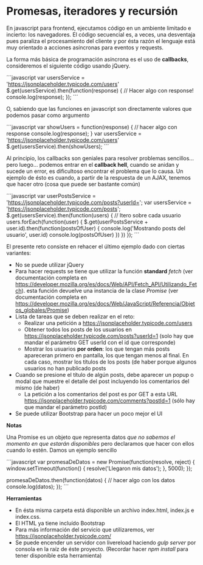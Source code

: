 

# Promesas, iteradores y recursión

En javascript para frontend, ejecutamos código en un ambiente limitado e incierto: los navegadores. El código secuencial es, a veces, una desventaja pues
paraliza el procesamiento del cliente y por ésta razón el lenguaje está muy orientado a acciones asíncronas para eventos y requests.

La forma más básica de programación asíncrona es el uso de **callbacks**, consideremos el siguiente código usando jQuery.

´´´javascript
var usersService = 'https://jsonplaceholder.typicode.com/users'
$.get(usersService).then(function(response) {
    // Hacer algo con response!
    console.log(response);
});
´´´

O, sabiendo que las funciones en javascript son directamente valores que podemos pasar como argumento

´´´javascript
var showUsers = function(response) {
    // hacer algo con response
    console.log(response);
}
var usersService = 'https://jsonplaceholder.typicode.com/users'
$.get(usersService).then(showUsers);
´´´

Al principio, los callbacks son geniales para resolver problemas sencillos... pero luego... podemos entrar en el **callback hell**, cuando se anidan y sucede un error,
es dificultoso encontrar el problema que lo causa. Un ejemplo de ésto es cuando, a partir de la respuesta de un AJAX, tenemos que hacer otro (cosa que puede ser bastante común)

´´´javascript
var userPostsService = 'https://jsonplaceholder.typicode.com/posts?userId=';
var usersService = 'https://jsonplaceholder.typicode.com/posts';
$.get(usersService).then(function(users) {
    // Itero sobre cada usuario
    users.forEach(function(user) {
        $.get(userPostsService + user.id).then(function(postsOfUser) {
            console.log('Mostrando posts del usuario', user.id)
            console.log(postsOfUser)
        })
    })
});
´´´


El presente reto consiste en rehacer el último ejemplo dado con ciertas variantes:

* No se puede utilizar jQuery
* Para hacer requests se tiene que utilizar la función **standard** *fetch* (ver documentación completa en https://developer.mozilla.org/es/docs/Web/API/Fetch_API/Utilizando_Fetch). 
esta función devuelve una instancia de la clase *Promise* (ver documentación completa en https://developer.mozilla.org/es/docs/Web/JavaScript/Referencia/Objetos_globales/Promise)
* Lista de tareas que se deben realizar en el reto:
    * Realizar una petición a https://jsonplaceholder.typicode.com/users
    * Obtener todos los posts de los usuarios en https://jsonplaceholder.typicode.com/posts?userId=1 (solo hay que mandar el parámetro GET userId con el id que corresponde)
    * Mostrar los usuarios **por orden**: los que tengan más posts apareceran primero en pantalla, los que tengan menos al final. En cada caso, mostrar los títulos de los posts (de haber
    porque algunos usuarios no han publicado posts
* Cuando se presione el título de algún posts, debe aparecer un popup o modal que muestre el detalle del post incluyendo los comentarios del mismo (de haber)
    * La petición a los comentarios del post es por GET a esta URL https://jsonplaceholder.typicode.com/comments?postId=1 (sólo hay que mandar el parámetro postId)
* Se puede utilizar Bootstrap para hacer un poco mejor el UI

**Notas**

Una Promise es un objeto que representa datos *que no sabemos el momento en que estarán disponibles* pero declaramos que hacer con ellos cuando lo estén. Damos un ejemplo sencillo 

´´´javascript
var promesaDeDatos = new Promise(function(resolve, reject) {
    window.setTimeout(function() {
        resolve('Llegaron mis datos');
    }, 5000);
});

promesaDeDatos.then(function(datos) {
    // hacer algo con los datos
    console.log(datos);
});
´´´


**Herramientas**
* En ésta misma carpeta está disponible un archivo index.html, index.js e index.css.
* El HTML ya tiene incluído Bootstrap
* Para más información del servicio que utilizaremos, ver https://jsonplaceholder.typicode.com/
* Se puede encender un servidor con livereload haciendo *gulp server* por consola en la raíz de éste proyecto. (Recordar hacer *npm install* para tener disponible esta herramienta)